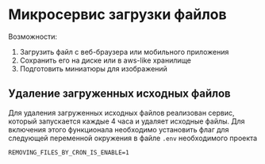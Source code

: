 # Микросервис загрузки файлов

Возможности:

1. Загрузить файл с веб-браузера или мобильного приложения
2. Сохранить его на диске или в aws-like хранилище
3. Подготовить миниатюры для изображений

## Удаление загруженных исходных файлов
Для удаления загруженных исходных файлов реализован сервис, который запускается каждые 4 часа и удаляет исходные файлы. Для включения этого функционала необходимо установить флаг для следующей переменной окружения в файле `.env` необходимого проекта
```
REMOVING_FILES_BY_CRON_IS_ENABLE=1
```
